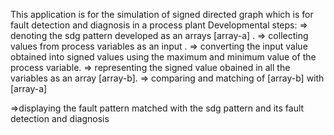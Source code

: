 This application is for the simulation of signed directed graph which is for fault detection and diagnosis in a process plant
Developmental steps:
 => denoting the sdg  pattern developed  as an arrays [array-a] .
 => collecting values from process variables as an input .
 => converting the input value obtained into signed values using the maximum and minimum value of the process variable.
 => representing the signed value obained in all the variables as an array [array-b].
 => comparing and matching of [array-b] with [array-a] 

 =>displaying the fault pattern matched with the sdg pattern and its fault detection and diagnosis
 
